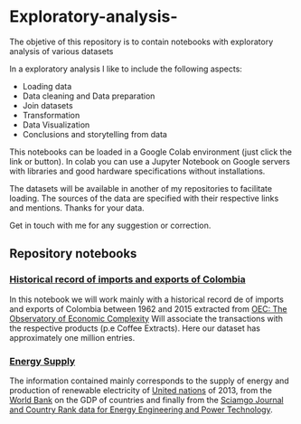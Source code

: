 # Exploratory-analysis-

The objetive of this repository is to contain notebooks with exploratory analysis of various datasets 

In a exploratory analysis I like to include the following aspects:
* Loading data
* Data cleaning and Data preparation
* Join datasets
* Transformation
* Data Visualization
* Conclusions and storytelling from data

This notebooks can be loaded in a Google Colab environment (just click the link or button). In colab you can use a Jupyter Notebook on Google servers with libraries and good hardware specifications without installations.

The datasets will be available in another of my repositories to facilitate loading. The sources of the data are specified with their respective links and mentions.
Thanks for your data.

Get in touch with me for any suggestion or correction.


## Repository notebooks

### [Historical record of imports and exports of Colombia](https://github.com/jmelendezgeo/Exploratory-analysis-/blob/main/ImportExportColombia.ipynb)
In this notebook we will work mainly with a historical record de of imports and exports of Colombia between 1962 and 2015 extracted from [OEC: The Observatory of Economic Complexity](https://oec.world/)
Will associate the transactions with the respective products (p.e Coffee Extracts). Here our dataset has approximately one million entries. 



### [Energy Supply](https://github.com/jmelendezgeo/Exploratory-analysis-/blob/main/EnegySupply.ipynb)

The information contained mainly corresponds to the supply of energy and production of renewable electricity of [United nations](https://unstats.un.org) of 2013, from the [World Bank](https://data.worldbank.org/indicator/NY.GDP.MKTP.CD) on the GDP of countries and finally from the [Sciamgo Journal and Country Rank data for Energy Engineering and Power Technology](https://www.scimagojr.com/countryrank.php?category=2102). 



